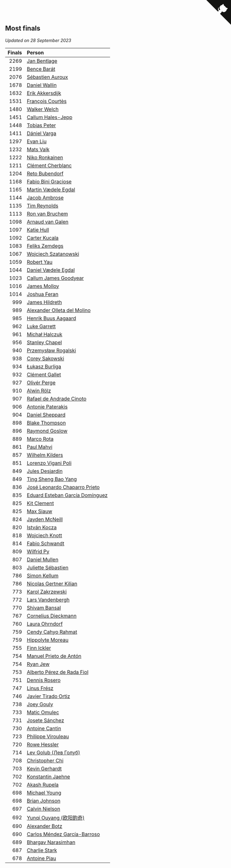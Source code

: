 ## Most finals

*Updated on 28 September 2023*

| Finals | Person |
| ---: | :--- |
| 2269 | [Jan Bentlage](https://www.worldcubeassociation.org/persons/2010BENT01) |
| 2199 | [Bence Barát](https://www.worldcubeassociation.org/persons/2008BARA01) |
| 2076 | [Sébastien Auroux](https://www.worldcubeassociation.org/persons/2008AURO01) |
| 1678 | [Daniel Wallin](https://www.worldcubeassociation.org/persons/2013WALL03) |
| 1632 | [Erik Akkersdijk](https://www.worldcubeassociation.org/persons/2005AKKE01) |
| 1531 | [François Courtès](https://www.worldcubeassociation.org/persons/2008COUR01) |
| 1480 | [Walker Welch](https://www.worldcubeassociation.org/persons/2011WELC01) |
| 1451 | [Callum Hales-Jepp](https://www.worldcubeassociation.org/persons/2012HALE01) |
| 1448 | [Tobias Peter](https://www.worldcubeassociation.org/persons/2014PETE03) |
| 1411 | [Dániel Varga](https://www.worldcubeassociation.org/persons/2008VARG01) |
| 1297 | [Evan Liu](https://www.worldcubeassociation.org/persons/2009LIUE01) |
| 1232 | [Mats Valk](https://www.worldcubeassociation.org/persons/2007VALK01) |
| 1222 | [Niko Ronkainen](https://www.worldcubeassociation.org/persons/2010RONK01) |
| 1211 | [Clément Cherblanc](https://www.worldcubeassociation.org/persons/2014CHER05) |
| 1204 | [Reto Bubendorf](https://www.worldcubeassociation.org/persons/2012BUBE01) |
| 1168 | [Fabio Bini Graciose](https://www.worldcubeassociation.org/persons/2010GRAC02) |
| 1165 | [Martin Vædele Egdal](https://www.worldcubeassociation.org/persons/2013EGDA02) |
| 1144 | [Jacob Ambrose](https://www.worldcubeassociation.org/persons/2010AMBR01) |
| 1135 | [Tim Reynolds](https://www.worldcubeassociation.org/persons/2005REYN01) |
| 1113 | [Ron van Bruchem](https://www.worldcubeassociation.org/persons/2003BRUC01) |
| 1098 | [Arnaud van Galen](https://www.worldcubeassociation.org/persons/2006GALE01) |
| 1097 | [Katie Hull](https://www.worldcubeassociation.org/persons/2010HULL01) |
| 1092 | [Carter Kucala](https://www.worldcubeassociation.org/persons/2015KUCA01) |
| 1083 | [Feliks Zemdegs](https://www.worldcubeassociation.org/persons/2009ZEMD01) |
| 1067 | [Wojciech Szatanowski](https://www.worldcubeassociation.org/persons/2011SZAT01) |
| 1059 | [Robert Yau](https://www.worldcubeassociation.org/persons/2009YAUR01) |
| 1044 | [Daniel Vædele Egdal](https://www.worldcubeassociation.org/persons/2013EGDA01) |
| 1023 | [Callum James Goodyear](https://www.worldcubeassociation.org/persons/2012GOOD02) |
| 1016 | [James Molloy](https://www.worldcubeassociation.org/persons/2011MOLL01) |
| 1014 | [Joshua Feran](https://www.worldcubeassociation.org/persons/2011FERA01) |
| 999 | [James Hildreth](https://www.worldcubeassociation.org/persons/2009HILD01) |
| 989 | [Alexander Olleta del Molino](https://www.worldcubeassociation.org/persons/2008OLLE01) |
| 985 | [Henrik Buus Aagaard](https://www.worldcubeassociation.org/persons/2006BUUS01) |
| 962 | [Luke Garrett](https://www.worldcubeassociation.org/persons/2017GARR05) |
| 961 | [Michał Halczuk](https://www.worldcubeassociation.org/persons/2006HALC01) |
| 956 | [Stanley Chapel](https://www.worldcubeassociation.org/persons/2016CHAP04) |
| 940 | [Przemysław Rogalski](https://www.worldcubeassociation.org/persons/2013ROGA02) |
| 938 | [Corey Sakowski](https://www.worldcubeassociation.org/persons/2011SAKO01) |
| 934 | [Łukasz Burliga](https://www.worldcubeassociation.org/persons/2013BURL01) |
| 932 | [Clément Gallet](https://www.worldcubeassociation.org/persons/2004GALL02) |
| 927 | [Olivér Perge](https://www.worldcubeassociation.org/persons/2007PERG01) |
| 910 | [Alwin Rölz](https://www.worldcubeassociation.org/persons/2016ROLZ01) |
| 907 | [Rafael de Andrade Cinoto](https://www.worldcubeassociation.org/persons/2007CINO01) |
| 906 | [Antonie Paterakis](https://www.worldcubeassociation.org/persons/2012PATE01) |
| 904 | [Daniel Sheppard](https://www.worldcubeassociation.org/persons/2009SHEP01) |
| 898 | [Blake Thompson](https://www.worldcubeassociation.org/persons/2010THOM03) |
| 896 | [Raymond Goslow](https://www.worldcubeassociation.org/persons/2014GOSL01) |
| 889 | [Marco Rota](https://www.worldcubeassociation.org/persons/2009ROTA01) |
| 861 | [Paul Mahvi](https://www.worldcubeassociation.org/persons/2012MAHV01) |
| 857 | [Wilhelm Kilders](https://www.worldcubeassociation.org/persons/2010KILD02) |
| 851 | [Lorenzo Vigani Poli](https://www.worldcubeassociation.org/persons/2007POLI01) |
| 849 | [Jules Desjardin](https://www.worldcubeassociation.org/persons/2010DESJ01) |
| 849 | [Ting Sheng Bao Yang](https://www.worldcubeassociation.org/persons/2008BAOY01) |
| 836 | [José Leonardo Chaparro Prieto](https://www.worldcubeassociation.org/persons/2011CHAP01) |
| 835 | [Eduard Esteban García Domínguez](https://www.worldcubeassociation.org/persons/2011EDUA01) |
| 825 | [Kit Clement](https://www.worldcubeassociation.org/persons/2008CLEM01) |
| 825 | [Max Siauw](https://www.worldcubeassociation.org/persons/2017SIAU02) |
| 824 | [Jayden McNeill](https://www.worldcubeassociation.org/persons/2012MCNE01) |
| 820 | [István Kocza](https://www.worldcubeassociation.org/persons/2005KOCZ01) |
| 818 | [Wojciech Knott](https://www.worldcubeassociation.org/persons/2011KNOT01) |
| 814 | [Fabio Schwandt](https://www.worldcubeassociation.org/persons/2014SCHW02) |
| 809 | [Wilfrid Py](https://www.worldcubeassociation.org/persons/2016PYWI01) |
| 807 | [Daniel Mullen](https://www.worldcubeassociation.org/persons/2016MULL04) |
| 803 | [Juliette Sébastien](https://www.worldcubeassociation.org/persons/2014SEBA01) |
| 786 | [Simon Kellum](https://www.worldcubeassociation.org/persons/2016KELL12) |
| 786 | [Nicolas Gertner Kilian](https://www.worldcubeassociation.org/persons/2013GERT01) |
| 773 | [Karol Zakrzewski](https://www.worldcubeassociation.org/persons/2014ZAKR01) |
| 772 | [Lars Vandenbergh](https://www.worldcubeassociation.org/persons/2003VAND01) |
| 770 | [Shivam Bansal](https://www.worldcubeassociation.org/persons/2011BANS02) |
| 767 | [Cornelius Dieckmann](https://www.worldcubeassociation.org/persons/2009DIEC01) |
| 760 | [Laura Ohrndorf](https://www.worldcubeassociation.org/persons/2009OHRN01) |
| 759 | [Cendy Cahyo Rahmat](https://www.worldcubeassociation.org/persons/2010RAHM02) |
| 759 | [Hippolyte Moreau](https://www.worldcubeassociation.org/persons/2008MORE02) |
| 755 | [Finn Ickler](https://www.worldcubeassociation.org/persons/2012ICKL01) |
| 754 | [Manuel Prieto de Antón](https://www.worldcubeassociation.org/persons/2015ANTO04) |
| 754 | [Ryan Jew](https://www.worldcubeassociation.org/persons/2008JEWR01) |
| 753 | [Alberto Pérez de Rada Fiol](https://www.worldcubeassociation.org/persons/2011FIOL01) |
| 751 | [Dennis Rosero](https://www.worldcubeassociation.org/persons/2010ROSE03) |
| 747 | [Linus Frész](https://www.worldcubeassociation.org/persons/2011FRES01) |
| 746 | [Javier Tirado Ortiz](https://www.worldcubeassociation.org/persons/2009TIRA01) |
| 738 | [Joey Gouly](https://www.worldcubeassociation.org/persons/2007GOUL01) |
| 733 | [Matic Omulec](https://www.worldcubeassociation.org/persons/2010OMUL02) |
| 731 | [Josete Sánchez](https://www.worldcubeassociation.org/persons/2015SANC18) |
| 730 | [Antoine Cantin](https://www.worldcubeassociation.org/persons/2010CANT02) |
| 723 | [Philippe Virouleau](https://www.worldcubeassociation.org/persons/2008VIRO01) |
| 720 | [Rowe Hessler](https://www.worldcubeassociation.org/persons/2007HESS01) |
| 714 | [Lev Golub (Лев Голуб)](https://www.worldcubeassociation.org/persons/2014HOLU01) |
| 708 | [Christopher Chi](https://www.worldcubeassociation.org/persons/2014CHIC01) |
| 703 | [Kevin Gerhardt](https://www.worldcubeassociation.org/persons/2013GERH01) |
| 702 | [Konstantin Jaehne](https://www.worldcubeassociation.org/persons/2015JAEH01) |
| 702 | [Akash Rupela](https://www.worldcubeassociation.org/persons/2012RUPE01) |
| 698 | [Michael Young](https://www.worldcubeassociation.org/persons/2008YOUN02) |
| 698 | [Brian Johnson](https://www.worldcubeassociation.org/persons/2013JOHN10) |
| 697 | [Calvin Nielson](https://www.worldcubeassociation.org/persons/2014NIEL03) |
| 692 | [Yunqi Ouyang (欧阳韵奇)](https://www.worldcubeassociation.org/persons/2007YUNQ01) |
| 690 | [Alexander Botz](https://www.worldcubeassociation.org/persons/2013BOTZ01) |
| 690 | [Carlos Méndez García-Barroso](https://www.worldcubeassociation.org/persons/2010GARC02) |
| 689 | [Bhargav Narasimhan](https://www.worldcubeassociation.org/persons/2011NARA02) |
| 687 | [Charlie Stark](https://www.worldcubeassociation.org/persons/2014STAR05) |
| 678 | [Antoine Piau](https://www.worldcubeassociation.org/persons/2008PIAU01) |


<a href="https://github.com/jonatanklosko/wca_statistics" class="github-corner" aria-label="View source on Github"><svg width="80" height="80" viewBox="0 0 250 250" style="fill:#151513; color:#fff; position: absolute; top: 0; border: 0; right: 0;" aria-hidden="true"><path d="M0,0 L115,115 L130,115 L142,142 L250,250 L250,0 Z"></path><path d="M128.3,109.0 C113.8,99.7 119.0,89.6 119.0,89.6 C122.0,82.7 120.5,78.6 120.5,78.6 C119.2,72.0 123.4,76.3 123.4,76.3 C127.3,80.9 125.5,87.3 125.5,87.3 C122.9,97.6 130.6,101.9 134.4,103.2" fill="currentColor" style="transform-origin: 130px 106px;" class="octo-arm"></path><path d="M115.0,115.0 C114.9,115.1 118.7,116.5 119.8,115.4 L133.7,101.6 C136.9,99.2 139.9,98.4 142.2,98.6 C133.8,88.0 127.5,74.4 143.8,58.0 C148.5,53.4 154.0,51.2 159.7,51.0 C160.3,49.4 163.2,43.6 171.4,40.1 C171.4,40.1 176.1,42.5 178.8,56.2 C183.1,58.6 187.2,61.8 190.9,65.4 C194.5,69.0 197.7,73.2 200.1,77.6 C213.8,80.2 216.3,84.9 216.3,84.9 C212.7,93.1 206.9,96.0 205.4,96.6 C205.1,102.4 203.0,107.8 198.3,112.5 C181.9,128.9 168.3,122.5 157.7,114.1 C157.9,116.9 156.7,120.9 152.7,124.9 L141.0,136.5 C139.8,137.7 141.6,141.9 141.8,141.8 Z" fill="currentColor" class="octo-body"></path></svg></a><style>.github-corner:hover .octo-arm{animation:octocat-wave 560ms ease-in-out}@keyframes octocat-wave{0%,100%{transform:rotate(0)}20%,60%{transform:rotate(-25deg)}40%,80%{transform:rotate(10deg)}}@media (max-width:500px){.github-corner:hover .octo-arm{animation:none}.github-corner .octo-arm{animation:octocat-wave 560ms ease-in-out}}</style>
